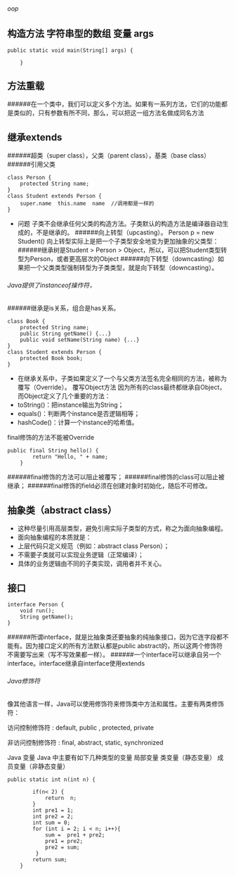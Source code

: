 ###### oop
## 构造方法 字符串型的数组 变量 args
```
public static void main(String[] args) {
        
    }
```
## 方法重载
######在一个类中，我们可以定义多个方法。如果有一系列方法，它们的功能都是类似的，只有参数有所不同，那么，可以把这一组方法名做成同名方法

## 继承extends
######超类（super class），父类（parent class），基类（base class）
######引用父类
```
class Person {
    protected String name;
}
class Student extends Person {
    super.name  this.name  name  //调用都是一样的
} 
```
- 问题 子类不会继承任何父类的构造方法。子类默认的构造方法是编译器自动生成的，不是继承的。
######向上转型（upcasting）。 Person p = new Student() 向上转型实际上是把一个子类型安全地变为更加抽象的父类型：
######继承树是Student > Person > Object，所以，可以把Student类型转型为Person，或者更高层次的Object
######向下转型（downcasting）如果把一个父类类型强制转型为子类类型，就是向下转型（downcasting）。
###### Java提供了instanceof操作符，
######继承是is关系，组合是has关系。
```
class Book {
    protected String name;
    public String getName() {...}
    public void setName(String name) {...}
}
class Student extends Person {
    protected Book book;
}
```


- 在继承关系中，子类如果定义了一个与父类方法签名完全相同的方法，被称为覆写（Override）。
覆写Object方法
因为所有的class最终都继承自Object，而Object定义了几个重要的方法：
- toString()：把instance输出为String；
- equals()：判断两个instance是否逻辑相等；
- hashCode()：计算一个instance的哈希值。

final修饰的方法不能被Override
```
public final String hello() {
        return "Hello, " + name;
    }
```
######final修饰的方法可以阻止被覆写；
######final修饰的class可以阻止被继承；
######final修饰的field必须在创建对象时初始化，随后不可修改。

## 抽象类（abstract class）
- 这种尽量引用高层类型，避免引用实际子类型的方式，称之为面向抽象编程。
- 面向抽象编程的本质就是：
- 上层代码只定义规范（例如：abstract class Person）；
- 不需要子类就可以实现业务逻辑（正常编译）；
- 具体的业务逻辑由不同的子类实现，调用者并不关心。

## 接口
```
interface Person {
    void run();
    String getName();
}
```
######所谓interface，就是比抽象类还要抽象的纯抽象接口，因为它连字段都不能有。因为接口定义的所有方法默认都是public abstract的，所以这两个修饰符不需要写出来（写不写效果都一样）。
######一个interface可以继承自另一个interface。interface继承自interface使用extends

###### Java修饰符
像其他语言一样，Java可以使用修饰符来修饰类中方法和属性。主要有两类修饰符：

访问控制修饰符 : default, public , protected, private

非访问控制修饰符 : final, abstract, static, synchronized

Java 变量
Java 中主要有如下几种类型的变量
局部变量
类变量（静态变量）
成员变量（非静态变量）


```
public static int n(int n) {

        if(n< 2) {
            return  n;
        }
        int pre1 = 1;
        int pre2 = 2;
        int sum = 0;
        for (int i = 2; i < n; i++){
            sum =  pre1 + pre2;
            pre1 = pre2;
            pre2 = sum;
         }
        return sum;
    }
```